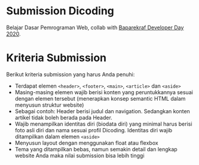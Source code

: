 # Submission Dicoding
Belajar Dasar Pemrograman Web, collab with [Baparekraf Developer Day 2020](https://bdd.kemenparekraf.go.id/).

# Kriteria Submission

Berikut kriteria submission yang harus Anda penuhi:

- Terdapat elemen `<header>`, `<footer>`, `<main>`, `<article>` dan `<aside>`
- Masing-masing elemen wajib berisi konten yang peruntukkannya sesuai dengan elemen tersebut (menerapkan konsep semantic HTML dalam menyusun struktur website)
- Sebagai contoh: Header berisi judul dan navigation. Sedangkan konten artikel tidak boleh berada pada Header.
- Wajib menampilkan identitas diri (biodata diri) yang minimal harus berisi foto asli diri dan nama sesuai profil Dicoding. Identitas diri wajib ditampilkan dalam elemen `<aside>`
- Menyusun layout dengan menggunakan float atau flexbox
- Tema yang ditampilkan bebas, namun semakin detail dan lengkap website Anda maka nilai submission bisa lebih tinggi